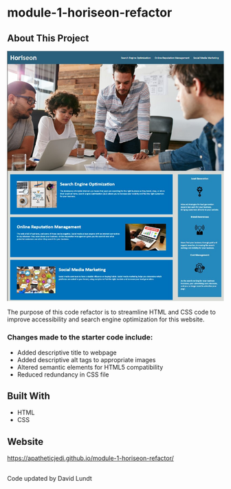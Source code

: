 # module-1-horiseon-refactor

## About This Project
![Horiseon Screen Shot](/assets/images/Screenshot%20.jpg)

The purpose of this code refactor is to streamline HTML and CSS code to improve accessibility and search engine optimization for this website.

### Changes made to the starter code include:
* Added descriptive title to webpage
* Added descriptive alt tags to appropriate images
* Altered semantic elements for HTML5 compatibility
* Reduced redundancy in CSS file

## Built With
* HTML
* CSS

## Website
https://apatheticjedi.github.io/module-1-horiseon-refactor/

##
Code updated by David Lundt
